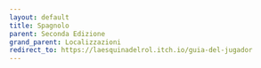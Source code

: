 ```yaml
---
layout: default
title: Spagnolo
parent: Seconda Edizione
grand_parent: Localizzazioni
redirect_to: https://laesquinadelrol.itch.io/guia-del-jugador
---
```

